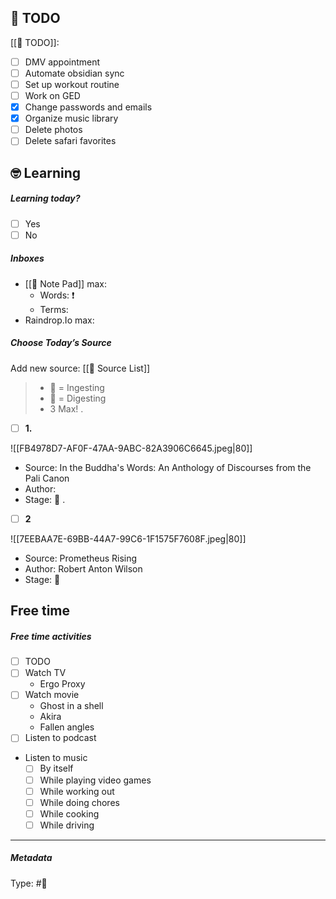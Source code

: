 ## 🎯 TODO
[[🎯 TODO]]:
- [ ] DMV appointment
- [ ] Automate obsidian sync
- [ ] Set up workout routine
- [ ] Work on GED
- [x] Change passwords and emails
- [x] Organize music library
- [ ] Delete photos
- [ ] Delete safari favorites

## 🤓 Learning
##### Learning today?
- [ ] Yes
- [ ] No

##### Inboxes

- [[📝 Note Pad]] max:
	- Words: ❗️
	- Terms:
- Raindrop.Io max:

##### Choose Today’s Source

Add new source:
[[📃 Source List]]

> - 📖 = Ingesting
> - 📝 = Digesting
> - 3 Max!
.
- [ ] **1.** 

![[FB4978D7-AF0F-47AA-9ABC-82A3906C6645.jpeg|80]]
- Source: In the Buddha's Words: An Anthology of Discourses from the Pali Canon
- Author: 
- Stage: 📖
.
- [ ] **2**

![[7EEBAA7E-69BB-44A7-99C6-1F1575F7608F.jpeg|80]]
- Source: Prometheus Rising
- Author: Robert Anton Wilson
- Stage: 📖

## Free time
##### Free time activities
- [ ] TODO
- [ ] Watch TV 
	- Ergo Proxy
- [ ] Watch movie
	- Ghost in a shell
	- Akira
	- Fallen angles
- [ ] Listen to podcast
- Listen to music
	- [ ] By itself
	- [ ] While playing video games
	- [ ] While working out
	- [ ] While doing chores
	- [ ] While cooking
	- [ ] While driving

___

##### Metadata
Type: #📆 

